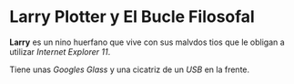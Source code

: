 # Larry Plotter y El Bucle Filosofal

**Larry** es un nino huerfano que vive con sus malvdos tios
que le obligan a utilizar *Internet Explorer 11*.

Tiene unas *Googles Glass* y una cicatriz de un *USB* en la frente.